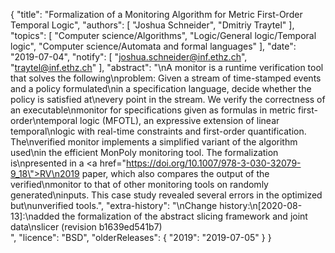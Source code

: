 {
    "title": "Formalization of a Monitoring Algorithm for Metric First-Order Temporal Logic",
    "authors": [
        "Joshua Schneider",
        "Dmitriy Traytel"
    ],
    "topics": [
        "Computer science/Algorithms",
        "Logic/General logic/Temporal logic",
        "Computer science/Automata and formal languages"
    ],
    "date": "2019-07-04",
    "notify": [
        "joshua.schneider@inf.ethz.ch",
        "traytel@inf.ethz.ch"
    ],
    "abstract": "\nA monitor is a runtime verification tool that solves the following\nproblem: Given a stream of time-stamped events and a policy formulated\nin a specification language, decide whether the policy is satisfied at\nevery point in the stream. We verify the correctness of an executable\nmonitor for specifications given as formulas in metric first-order\ntemporal logic (MFOTL), an expressive extension of linear temporal\nlogic with real-time constraints and first-order quantification. The\nverified monitor implements a simplified variant of the algorithm used\nin the efficient MonPoly monitoring tool. The formalization is\npresented in a <a href=\"https://doi.org/10.1007/978-3-030-32079-9_18\">RV\n2019 paper</a>, which also compares the output of the verified\nmonitor to that of other monitoring tools on randomly generated\ninputs. This case study revealed several errors in the optimized but\nunverified tools.",
    "extra-history": "\nChange history:\n[2020-08-13]:\nadded the formalization of the abstract slicing framework and joint data\nslicer (revision b1639ed541b7)<br>",
    "licence": "BSD",
    "olderReleases": {
        "2019": "2019-07-05"
    }
}